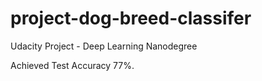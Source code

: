 # project-dog-breed-classifer
Udacity Project - Deep Learning Nanodegree

Achieved Test Accuracy 77%.
